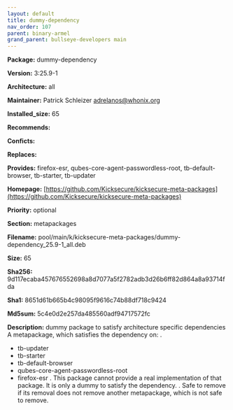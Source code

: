 ```yaml
---
layout: default
title: dummy-dependency
nav_order: 107
parent: binary-armel
grand_parent: bullseye-developers main
---
```


**Package:** dummy-dependency

**Version:** 3:25.9-1

**Architecture:**  all

**Maintainer:**  Patrick Schleizer <adrelanos@whonix.org>

**Installed_size:**  65

**Recommends:**  

**Conficts:**  

**Replaces:**  

**Provides:**  firefox-esr, qubes-core-agent-passwordless-root, tb-default-browser, tb-starter, tb-updater

**Homepage:**  [https://github.com/Kicksecure/kicksecure-meta-packages](https://github.com/Kicksecure/kicksecure-meta-packages)

**Priority:**  optional

**Section:** metapackages

**Filename:**  pool/main/k/kicksecure-meta-packages/dummy-dependency_25.9-1_all.deb

**Size:**  65

**Sha256:**  9d117ecaba457676552698a8d7077a5f2782adb3d26b6ff82d864a8a93714fda

**Sha1:**  8651d61b665b4c98095f9616c74b88df718c9424

**Md5sum:**  5c4e0d2e257da485560adf94717572fc

**Description:** dummy package to satisfy architecture specific dependencies
 A metapackage, which satisfies the dependency on:
 .
  - tb-updater
  - tb-starter
  - tb-default-browser
  - qubes-core-agent-passwordless-root
  - firefox-esr
 .
 This package cannot provide a real implementation of that package. It is only
 a dummy to satisfy the dependency.
 .
 Safe to remove if its removal does not remove another metapackage, which is
 not safe to remove.


